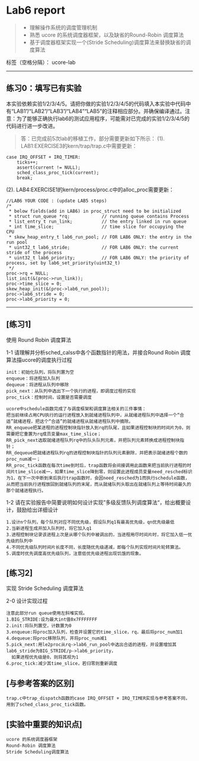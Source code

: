 # Lab6 report
>* 理解操作系统的调度管理机制
>* 熟悉 ucore 的系统调度器框架，以及缺省的Round-Robin 调度算法
>* 基于调度器框架实现一个(Stride Scheduling)调度算法来替换缺省的调度算法

标签（空格分隔）： ucore-lab

---


## 练习0：填写已有实验

本实验依赖实验1/2/3/4/5。请把你做的实验1/2/3/4/5的代码填入本实验中代码中有“LAB1”/“LAB2”/“LAB3”/“LAB4”“LAB5”的注释相应部分。并确保编译通过。注意：为了能够正确执行lab6的测试应用程序，可能需对已完成的实验1/2/3/4/5的代码进行进一步改进。
> 答：已完成前5次lab的移植工作，部分需要更新如下所示：
(1). LAB1:EXERCISE3的kern/trap/trap.c中需要更新：
```
case IRQ_OFFSET + IRQ_TIMER:
    ticks++;
    assert(current != NULL);
    sched_class_proc_tick(current);
    break;
```
(2). LAB4:EXERCISE1的kern/process/proc.c中的alloc_proc需要更新：
```
//LAB6 YOUR CODE : (update LAB5 steps)
/*
 * below fields(add in LAB6) in proc_struct need to be initialized
 * struct run_queue *rq;            // running queue contains Process
 * list_entry_t run_link;           // the entry linked in run queue
 * int time_slice;                  // time slice for occupying the CPU
 * skew_heap_entry_t lab6_run_pool; // FOR LAB6 ONLY: the entry in the run pool
 * uint32_t lab6_stride;            // FOR LAB6 ONLY: the current stride of the process
 * uint32_t lab6_priority;          // FOR LAB6 ONLY: the priority of process, set by lab6_set_priority(uint32_t)
 */
proc->rq = NULL;
list_init(&(proc->run_link));
proc->time_slice = 0;
skew_heap_init(&(proc->lab6_run_pool));
proc->lab6_stride = 0;
proc->lab6_priority = 0;
```

---

## [练习1]
使用 Round Robin 调度算法

1-1 请理解并分析sched_calss中各个函数指针的用法，并接合Round Robin 调度算法描ucore的调度执行过程
```
init：初始化队列，将队列置为空
enqueue：将进程加入队列
dequeue：将进程从队列中移除
pick_next：从队列中选出下一个执行的进程，即调度过程的实现
proc_tick：控制时间，设置是否需要调度

ucore中schedule函数完成了与调度框架和调度算法相关的三件事情：
把当前继续占用CPU执行的运行进程放入到就绪进程队列中，从就绪进程队列中选择一个“合适”就绪进程，把这个“合适”的就绪进程从就绪进程队列中摘除。
RR_enqueue把某进程的进程控制块指针放入到rq的队尾，且如果进程控制块的时间片为0，则需要把它重置为rq成员变量max_time_slice；
RR_pick_next选取就绪进程队列rq中的队头队列元素，并把队列元素转换成进程控制块指针；
RR_dequeue把就绪进程队列rq的进程控制块指针的队列元素删除，并把表示就绪进程个数的proc_num减一；
RR_proc_tick函数在每次time到时后，trap函数将会间接调用此函数来把当前执行进程的时间片time_slice减一，如果time_slice降到零，则设置此进程成员变量need_resched标识为1，在下一次中断到来后执行trap函数时，会因need_resched为1而执行schedule函数，从而把当前执行进程放回到就绪队列的末尾，而从就绪队列头取出在就绪队列上等待时间最久的那个就绪进程执行。
```

1-2 请在实验报告中简要说明如何设计实现”多级反馈队列调度算法“，给出概要设计，鼓励给出详细设计
```
1.设计n个队列，每个队列对应不同优先级，假设队列q1有最高优先级，qn优先级最低
2.当新进程生成并加入队列时，将它加入q1
3.进程控制块记录该进程上次是从哪个队列中被调出的，当进程用尽时间片时，将它加入低一优先级的队列中
4.不同优先级队列时间片长度不同，长度随优先级递减，即每个队列实现时间片轮转算法。
5.调度时优先调度高优先级队列，注意低优先级进程出现饥饿的现象。
```

## [练习2]
实现 Stride Scheduling 调度算法

2-0 设计实现过程
```
注意此部分run queue使用左斜堆实现。
1.BIG_STRIDE:设为最大int值0x7FFFFFFF
2.init:将队列置空，计数置为0
3.enqueue:将proc加入队列，检查并设置它的time_slice，rq，最后将proc_num加1
4.dequeue:将proc移除队列，并将proc_num减1
5.pick_next:用le2proc从rq->lab6_run_pool中选出合适的进程，并设置增加其lab6_stride为BIG_STRIDE/p->lab6_priority，
  如果进程优先级是0，则将其视为1
6.proc_tick:减少其time_slice，若归零则重新调度
```

## [与参考答案的区别]
```
trap.c中trap_dispatch函数的case IRQ_OFFSET + IRQ_TIMER实现与参考答案不同，用到了sched_class_proc_tick函数。
```

## [实验中重要的知识点]
```
ucore 的系统调度器框架
Round-Robin 调度算法
Stride Scheduling调度算法
```
